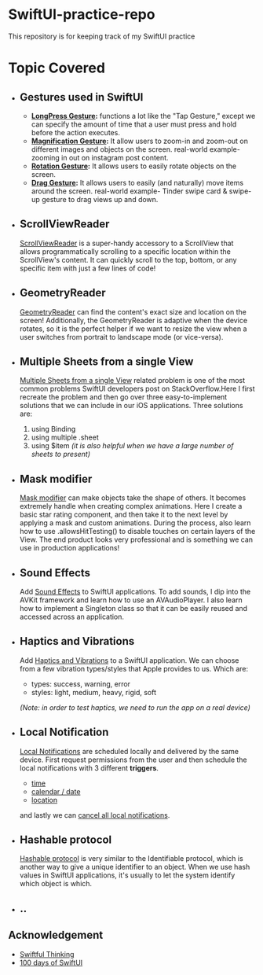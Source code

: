 # SwiftUI-practice-repo
This repository is for keeping track of my SwiftUI practice

# Topic Covered
* ## Gestures used in SwiftUI
    * **[LongPress Gesture](PracticeSiwftUI/PracticeSiwftUI/LongPressGesture):** functions a lot like the "Tap Gesture," except we can specify the amount of time that a user must press and hold before the action executes.
    * **[Magnification Gesture](PracticeSiwftUI/PracticeSiwftUI/MagnificationGesture):** It allow users to zoom-in and zoom-out on different images and objects on the screen.  real-world example- zooming in out on instagram post content.
    * **[Rotation Gesture](PracticeSiwftUI/PracticeSiwftUI/RotationGesture):** It allows users to easily rotate objects on the screen.
    * **[Drag Gesture](PracticeSiwftUI/PracticeSiwftUI/DragGesture):** It allows users to easily (and naturally) move items around the screen. real-world example- Tinder swipe card & swipe-up gesture to drag views up and down.
* ## ScrollViewReader
   [ScrollViewReader](PracticeSiwftUI/PracticeSiwftUI/ScrollViewReader) is a super-handy accessory to a ScrollView that allows programmatically scrolling to a specific location within the ScrollView's content. It can quickly scroll to the top, bottom, or any specific item with just a few lines of code!
* ## GeometryReader
   [GeometryReader](PracticeSiwftUI/PracticeSiwftUI/GeometryReader) can find the content's exact size and location on the screen! Additionally, the GeometryReader is adaptive when the device rotates, so it is the perfect helper if we want to resize the view when a user switches from portrait to landscape mode (or vice-versa).
* ## Multiple Sheets from a single View
   [Multiple Sheets from a single View](PracticeSiwftUI/PracticeSiwftUI/MultipleSheets) related problem is one of the most common problems SwiftUI developers post on StackOverflow.Here I first recreate the problem and then go over three easy-to-implement solutions that we can include in our iOS applications. 
Three solutions are: 
   1.    using Binding
   2.    using multiple .sheet
   3.    using $item _(it is also helpful when we have a large number of sheets to present)_
* ## Mask modifier
   [Mask modifier](PracticeSiwftUI/PracticeSiwftUI/MaskModifier) can make objects take the shape of others. It becomes extremely handle when creating complex animations. Here I create a basic star rating component, and then take it to the next level by applying a mask and custom animations. During the process, also learn how to use .allowsHitTesting() to disable touches on certain layers of the View. The end product looks very professional and is something we can use in production applications!
* ## Sound Effects
   Add [Sound Effects](PracticeSiwftUI/PracticeSiwftUI/SoundEffect) to SwiftUI applications. To add sounds, I dip into the AVKit framework and learn how to use an AVAudioPlayer. I also learn how to implement a Singleton class so that it can be easily reused and accessed across an application.
* ## Haptics and Vibrations
   Add [Haptics and Vibrations](PracticeSiwftUI/PracticeSiwftUI/HapticsAndVibrations) to a SwiftUI application. We can choose from a few vibration types/styles that Apple provides to us. Which are: 
   * types: success, warning, error
   * styles: light, medium, heavy, rigid, soft

   _(Note: in order to test haptics, we need to run the app on a real device)_
* ## Local Notification
   [Local Notifications](PracticeSiwftUI/PracticeSiwftUI/LocalPushNotifications) are scheduled locally and delivered by the same device. First request permissions from the user and then schedule the local notifications with 3 different **triggers**.
   * [time](https://github.com/SajidHShanta/SwiftUI-practice-repo/commit/148f543bfdb06fbf814996e9e8ec757b69b844c2)
   * [calendar / date](https://github.com/SajidHShanta/SwiftUI-practice-repo/commit/0542ec2e90dbcaba81445d763906f19730789aba)
   * [location](https://github.com/SajidHShanta/SwiftUI-practice-repo/commit/60566ce4ebd2ddfb992839feb7bdbcaf94cebdee)
   
   and lastly we can [cancel all local notifications](https://github.com/SajidHShanta/SwiftUI-practice-repo/commit/455dd595dca070a95f462d9caee6068794b949c9).
* ## Hashable protocol
   [Hashable protocol](PracticeSiwftUI/PracticeSiwftUI/Hashable) is very similar to the Identifiable protocol, which is another way to give a unique identifier to an object. When we use hash values in SwiftUI applications, it's usually to let the system identify which object is which.

* ## ..

## Acknowledgement
* [Swiftful Thinking](https://www.youtube.com/@SwiftfulThinking)
* [100 days of SwiftUI](https://www.hackingwithswift.com/100/swiftui)
